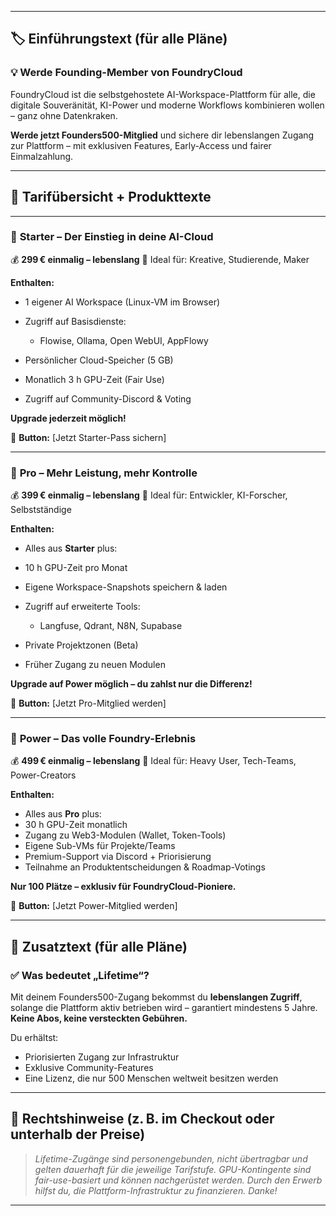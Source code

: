 

---

## 🏷️ **Einführungstext (für alle Pläne)**

### 💡 Werde Founding-Member von **FoundryCloud**

FoundryCloud ist die selbstgehostete AI-Workspace-Plattform für alle, die digitale Souveränität, KI-Power und moderne Workflows kombinieren wollen – ganz ohne Datenkraken.

**Werde jetzt Founders500-Mitglied** und sichere dir lebenslangen Zugang zur Plattform – mit exklusiven Features, Early-Access und fairer Einmalzahlung.

---

## 🧩 **Tarifübersicht + Produkttexte**

---

### 🥉 **Starter – Der Einstieg in deine AI-Cloud**

💰 **299 € einmalig – lebenslang**
🎯 Ideal für: Kreative, Studierende, Maker

**Enthalten:**

* 1 eigener AI Workspace (Linux-VM im Browser)
* Zugriff auf Basisdienste:

  * Flowise, Ollama, Open WebUI, AppFlowy
* Persönlicher Cloud-Speicher (5 GB)
* Monatlich 3 h GPU-Zeit (Fair Use)
* Zugriff auf Community-Discord & Voting

**Upgrade jederzeit möglich!**

🛒 **Button:** \[Jetzt Starter-Pass sichern]

---

### 🥈 **Pro – Mehr Leistung, mehr Kontrolle**

💰 **399 € einmalig – lebenslang**
🎯 Ideal für: Entwickler, KI-Forscher, Selbstständige

**Enthalten:**

* Alles aus **Starter** plus:
* 10 h GPU-Zeit pro Monat
* Eigene Workspace-Snapshots speichern & laden
* Zugriff auf erweiterte Tools:

  * Langfuse, Qdrant, N8N, Supabase
* Private Projektzonen (Beta)
* Früher Zugang zu neuen Modulen

**Upgrade auf Power möglich – du zahlst nur die Differenz!**

🛒 **Button:** \[Jetzt Pro-Mitglied werden]

---

### 🥇 **Power – Das volle Foundry-Erlebnis**

💰 **499 € einmalig – lebenslang**
🎯 Ideal für: Heavy User, Tech-Teams, Power-Creators

**Enthalten:**

* Alles aus **Pro** plus:
* 30 h GPU-Zeit monatlich
* Zugang zu Web3-Modulen (Wallet, Token-Tools)
* Eigene Sub-VMs für Projekte/Teams
* Premium-Support via Discord + Priorisierung
* Teilnahme an Produktentscheidungen & Roadmap-Votings

**Nur 100 Plätze – exklusiv für FoundryCloud-Pioniere.**

🛒 **Button:** \[Jetzt Power-Mitglied werden]

---

## 📌 Zusatztext (für alle Pläne)

### ✅ Was bedeutet „Lifetime“?

Mit deinem Founders500-Zugang bekommst du **lebenslangen Zugriff**, solange die Plattform aktiv betrieben wird – garantiert mindestens 5 Jahre.
**Keine Abos, keine versteckten Gebühren.**

Du erhältst:

* Priorisierten Zugang zur Infrastruktur
* Exklusive Community-Features
* Eine Lizenz, die nur 500 Menschen weltweit besitzen werden

---

## 🧾 Rechtshinweise (z. B. im Checkout oder unterhalb der Preise)

> *Lifetime-Zugänge sind personengebunden, nicht übertragbar und gelten dauerhaft für die jeweilige Tarifstufe. GPU-Kontingente sind fair-use-basiert und können nachgerüstet werden. Durch den Erwerb hilfst du, die Plattform-Infrastruktur zu finanzieren. Danke!*

---


